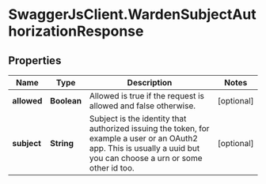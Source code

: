 # SwaggerJsClient.WardenSubjectAuthorizationResponse

## Properties
Name | Type | Description | Notes
------------ | ------------- | ------------- | -------------
**allowed** | **Boolean** | Allowed is true if the request is allowed and false otherwise. | [optional] 
**subject** | **String** | Subject is the identity that authorized issuing the token, for example a user or an OAuth2 app. This is usually a uuid but you can choose a urn or some other id too. | [optional] 


